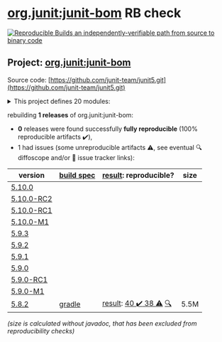 [org.junit:junit-bom](https://central.sonatype.com/artifact/org.junit/junit-bom/versions) RB check
=======

[![Reproducible Builds](https://reproducible-builds.org/images/logos/rb.svg) an independently-verifiable path from source to binary code](https://reproducible-builds.org/)

## Project: [org.junit:junit-bom](https://central.sonatype.com/artifact/org.junit/junit-bom/versions)

Source code: [https://github.com/junit-team/junit5.git](https://github.com/junit-team/junit5.git)

<details><summary>This project defines 20 modules:</summary>

* [org.junit.jupiter:junit-jupiter](https://central.sonatype.com/artifact/org.junit.jupiter/junit-jupiter/5.8.2)
* [org.junit.jupiter:junit-jupiter-api](https://central.sonatype.com/artifact/org.junit.jupiter/junit-jupiter-api/5.8.2)
* [org.junit.jupiter:junit-jupiter-engine](https://central.sonatype.com/artifact/org.junit.jupiter/junit-jupiter-engine/5.8.2)
* [org.junit.jupiter:junit-jupiter-migrationsupport](https://central.sonatype.com/artifact/org.junit.jupiter/junit-jupiter-migrationsupport/5.8.2)
* [org.junit.jupiter:junit-jupiter-params](https://central.sonatype.com/artifact/org.junit.jupiter/junit-jupiter-params/5.8.2)
* [org.junit.platform:junit-platform-commons](https://central.sonatype.com/artifact/org.junit.platform/junit-platform-commons/5.8.2)
* [org.junit.platform:junit-platform-console](https://central.sonatype.com/artifact/org.junit.platform/junit-platform-console/5.8.2)
* [org.junit.platform:junit-platform-console-standalone](https://central.sonatype.com/artifact/org.junit.platform/junit-platform-console-standalone/5.8.2)
* [org.junit.platform:junit-platform-engine](https://central.sonatype.com/artifact/org.junit.platform/junit-platform-engine/5.8.2)
* [org.junit.platform:junit-platform-jfr](https://central.sonatype.com/artifact/org.junit.platform/junit-platform-jfr/5.8.2)
* [org.junit.platform:junit-platform-launcher](https://central.sonatype.com/artifact/org.junit.platform/junit-platform-launcher/5.8.2)
* [org.junit.platform:junit-platform-reporting](https://central.sonatype.com/artifact/org.junit.platform/junit-platform-reporting/5.8.2)
* [org.junit.platform:junit-platform-runner](https://central.sonatype.com/artifact/org.junit.platform/junit-platform-runner/5.8.2)
* [org.junit.platform:junit-platform-suite](https://central.sonatype.com/artifact/org.junit.platform/junit-platform-suite/5.8.2)
* [org.junit.platform:junit-platform-suite-api](https://central.sonatype.com/artifact/org.junit.platform/junit-platform-suite-api/5.8.2)
* [org.junit.platform:junit-platform-suite-commons](https://central.sonatype.com/artifact/org.junit.platform/junit-platform-suite-commons/5.8.2)
* [org.junit.platform:junit-platform-suite-engine](https://central.sonatype.com/artifact/org.junit.platform/junit-platform-suite-engine/5.8.2)
* [org.junit.platform:junit-platform-testkit](https://central.sonatype.com/artifact/org.junit.platform/junit-platform-testkit/5.8.2)
* [org.junit.vintage:junit-vintage-engine](https://central.sonatype.com/artifact/org.junit.vintage/junit-vintage-engine/5.8.2)
* [org.junit:junit-bom](https://central.sonatype.com/artifact/org.junit/junit-bom/5.8.2)
</details>

rebuilding **1 releases** of org.junit:junit-bom:
- **0** releases were found successfully **fully reproducible** (100% reproducible artifacts :heavy_check_mark:),
- 1 had issues (some unreproducible artifacts :warning:, see eventual :mag: diffoscope and/or :memo: issue tracker links):

| version | [build spec](/BUILDSPEC.md) | [result](https://reproducible-builds.org/docs/jvm/): reproducible? | size |
| -- | --------- | ------ | -- |
| [5.10.0](https://central.sonatype.com/artifact/org.junit/junit-bom/5.10.0/pom) | | | |
| [5.10.0-RC2](https://central.sonatype.com/artifact/org.junit/junit-bom/5.10.0-RC2/pom) | | | |
| [5.10.0-RC1](https://central.sonatype.com/artifact/org.junit/junit-bom/5.10.0-RC1/pom) | | | |
| [5.10.0-M1](https://central.sonatype.com/artifact/org.junit/junit-bom/5.10.0-M1/pom) | | | |
| [5.9.3](https://central.sonatype.com/artifact/org.junit/junit-bom/5.9.3/pom) | | | |
| [5.9.2](https://central.sonatype.com/artifact/org.junit/junit-bom/5.9.2/pom) | | | |
| [5.9.1](https://central.sonatype.com/artifact/org.junit/junit-bom/5.9.1/pom) | | | |
| [5.9.0](https://central.sonatype.com/artifact/org.junit/junit-bom/5.9.0/pom) | | | |
| [5.9.0-RC1](https://central.sonatype.com/artifact/org.junit/junit-bom/5.9.0-RC1/pom) | | | |
| [5.9.0-M1](https://central.sonatype.com/artifact/org.junit/junit-bom/5.9.0-M1/pom) | | | |
| [5.8.2](https://central.sonatype.com/artifact/org.junit/junit-bom/5.8.2/pom) | [gradle](junit5-5.8.2.buildspec) | [result](junit-bom-5.8.2.buildinfo): [40 :heavy_check_mark:  38 :warning:](junit-bom-5.8.2.buildcompare) [:mag:](junit-bom-5.8.2.diffoscope) | 5.5M |

<i>(size is calculated without javadoc, that has been excluded from reproducibility checks)</i>
